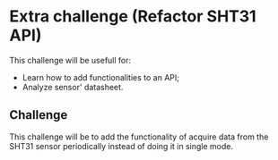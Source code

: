# Extra challenge (Refactor SHT31 API)
This challenge will be usefull for:
- Learn how to add functionalities to an API;
- Analyze sensor' datasheet.


## Challenge
This challenge will be to add the functionality of acquire data from the SHT31 sensor periodically instead of doing it in single mode.
